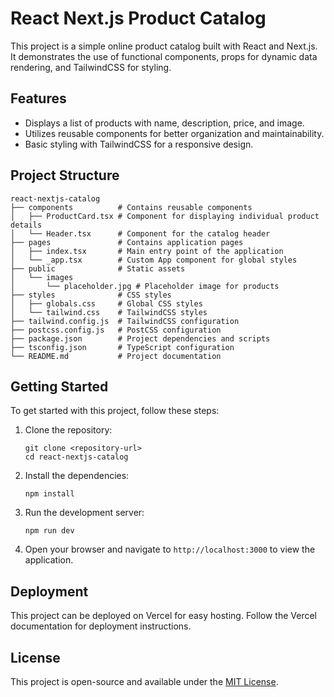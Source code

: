 # React Next.js Product Catalog

This project is a simple online product catalog built with React and Next.js. It demonstrates the use of functional components, props for dynamic data rendering, and TailwindCSS for styling.

## Features

- Displays a list of products with name, description, price, and image.
- Utilizes reusable components for better organization and maintainability.
- Basic styling with TailwindCSS for a responsive design.

## Project Structure

```
react-nextjs-catalog
├── components          # Contains reusable components
│   ├── ProductCard.tsx # Component for displaying individual product details
│   └── Header.tsx      # Component for the catalog header
├── pages               # Contains application pages
│   ├── index.tsx       # Main entry point of the application
│   └── _app.tsx        # Custom App component for global styles
├── public              # Static assets
│   └── images
│       └── placeholder.jpg # Placeholder image for products
├── styles              # CSS styles
│   ├── globals.css     # Global CSS styles
│   └── tailwind.css    # TailwindCSS styles
├── tailwind.config.js  # TailwindCSS configuration
├── postcss.config.js   # PostCSS configuration
├── package.json        # Project dependencies and scripts
├── tsconfig.json       # TypeScript configuration
└── README.md           # Project documentation
```

## Getting Started

To get started with this project, follow these steps:

1. Clone the repository:
   ```
   git clone <repository-url>
   cd react-nextjs-catalog
   ```

2. Install the dependencies:
   ```
   npm install
   ```

3. Run the development server:
   ```
   npm run dev
   ```

4. Open your browser and navigate to `http://localhost:3000` to view the application.

## Deployment

This project can be deployed on Vercel for easy hosting. Follow the Vercel documentation for deployment instructions.

## License

This project is open-source and available under the [MIT License](LICENSE).